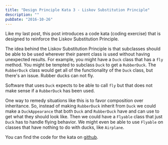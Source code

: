 ```yaml
---
title: "Design Principle Kata 3 - Liskov Substitution Principle"
description: ""
pubDate: "2016-10-26"
---
```


Like my last post, this post introduces a code kata (coding exercise) that is designed to reinforce the Liskov Substitution Principle.

The idea behind the Liskov Substitution Principle is that subclasses should be able to be used wherever their parent class is used without having unexpected results. For example, you might have a `Duck` class that has a `fly` method. You might be tempted to subclass `Duck` to get a `RubberDuck`. The `RubberDuck` class would get all of the functionality of the `Duck` class, but there's an issue. Rubber ducks can not fly.

Software that uses `Duck` expects to be able to call `fly` but that does not make sense if a `RubberDuck` has been used.

One way to remedy situations like this is to favor composition over inheritance. So, instead of making `RubberDuck` inherit from `Duck` we could make a `DuckAppearance` that both `Duck` and `RubberDuck` have and can use to get what they should look like. Then we could have a `Flyable` class that just `Duck` has to handle flying behavior. We might even be able to use `Flyable` on classes that have nothing to do with ducks, like `Airplane`.

You can find the code for the kata on [github](https://github.com/DarthStrom/game-of-life-refactoring-kata).
